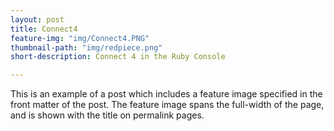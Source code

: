 ```yaml
---
layout: post
title: Connect4
feature-img: "img/Connect4.PNG"
thumbnail-path: "img/redpiece.png"
short-description: Connect 4 in the Ruby Console

---
```

This is an example of a post which includes a feature image specified in the front matter of the post. The feature image spans the full-width of the page, and is shown with the title on permalink pages.
